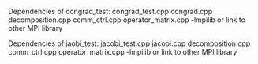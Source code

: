Dependencies of congrad_test:
	congrad_test.cpp congrad.cpp decomposition.cpp comm_ctrl.cpp operator_matrix.cpp
	-lmpilib or link to other MPI library
	
Dependencies of jaobi_test:
	jacobi_test.cpp jacobi.cpp decomposition.cpp comm_ctrl.cpp operator_matrix.cpp
	-lmpilib or link to other MPI library